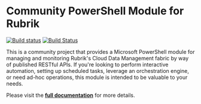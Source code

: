 Community PowerShell Module for Rubrik
============================

[![Build status](https://ci.appveyor.com/api/projects/status/52cv3jshak2w7624?svg=true)](https://ci.appveyor.com/project/chriswahl/powershell-module)   [![Build Status](https://travis-ci.org/chriswahl/PowerShell-Module.svg?branch=master)](https://travis-ci.org/chriswahl/PowerShell-Module)

This is a community project that provides a Microsoft PowerShell module for managing and monitoring Rubrik's Cloud Data Management fabric by way of published RESTful APIs. If you're looking to perform interactive automation, setting up scheduled tasks, leverage an orchestration engine, or need ad-hoc operations, this module is intended to be valuable to your needs.

Please visit the **[full documentation](http://rubrikinc.github.io/PowerShell-Module/)** for more details.
